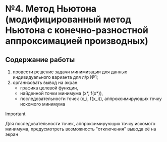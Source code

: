 # №4. Метод Ньютона (модифицированный метод Ньютона с конечно-разностной аппроксимацией производных)
## Содержание работы
1) провести решение задачи минимизации для данных индивидуального варианта для л/р №1;
2) организовать вывод на экран:
   * графика целевой функции,
   * найденной точки минимума (x*, f(x*)),
   * последовательности точек (x_i, f(x_i)), аппроксимирующих точку искомого минимума
> [!IMPORTANT]
> Для последовательности точек, аппроксимирующих точку искомого минимума, предусмотреть возможность "отключения" вывода её на экран
